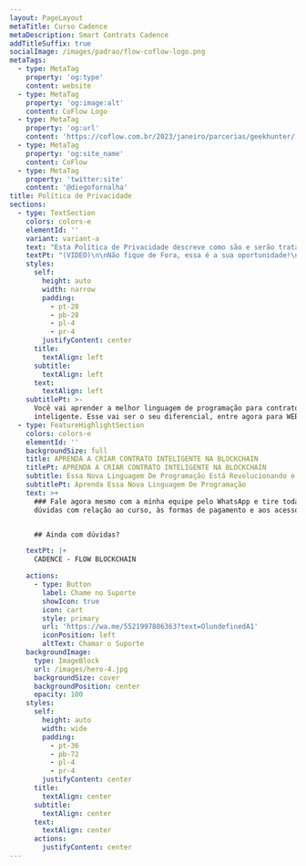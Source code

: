 ```yaml
---
layout: PageLayout
metaTitle: Curso Cadence
metaDescription: Smart Contrats Cadence
addTitleSuffix: true
socialImage: /images/padrao/flow-coflow-logo.png
metaTags:
  - type: MetaTag
    property: 'og:type'
    content: website
  - type: MetaTag
    property: 'og:image:alt'
    content: CoFlow Logo
  - type: MetaTag
    property: 'og:url'
    content: 'https://coflow.com.br/2023/janeiro/parcerias/geekhunter/'
  - type: MetaTag
    property: 'og:site_name'
    content: CoFlow
  - type: MetaTag
    property: 'twitter:site'
    content: '@diegofornalha'
title: Política de Privacidade
sections:
  - type: TextSection
    colors: colors-e
    elementId: ''
    variant: variant-a
    text: "Esta Política de Privacidade descreve como são e serão tratadas as Informações Confidenciais de Usuários tratados durante a utilização do endereço da rede mundial de computadores denominado www.coflow.com.br e quaisquer endereços de suas Afiliadas e subsidiárias (o “Site”).\n\nAo longo desta Política de Privacidade, utilizaremos algumas definições para facilitar seu entendimento, conforme abaixo:\n\n# I DEFINIÇÕES\n\n“Afiliadas” – significam todas as sociedades controladoras, controladas ou sob controle comum;\n\n“Dados Pessoais” – significa todas as informações que identifiquem ou tornem identificável uma pessoa natural;\n\n“Dados Sensíveis” – significam todos os dados que revelem a origem racial ou étnica, opiniões políticas e convicções religiosas ou filosóficas, filiação sindical, dado referente à saúde ou à vida sexual e dado genético ou biométrico, quando vinculado a uma pessoa natural;\n\n“Informações Confidenciais” significam todas as informações, documentos e dados, sejam de caráter técnico, não técnico, financeiro, comercial ou pessoal, disponibilizado pelos Usuários no âmbito da utilização do Site. Também serão consideradas Informações Confidenciais aquelas que contenham qualquer espécie de Dado Pessoal ou Sensível dos Usuários, ao(s) qual(is) a Coflow teve acesso em decorrência da utilização do Site pelo Usuário;\n\n“Política de Privacidade” – significa esta Política de Privacidade;\n\n\_“Site” – significa o endereço da rede mundial de computadores denominado www.coflow.com.br, bem como quaisquer endereços de suas Afiliadas e subsidiárias;\n\n“Coflow” – significa Coflow Mídia e Produções Audiovisuais Ltda., sociedade empresária limitada, constituída e existente de acordo com as leis da República Federativa do Brasil, com sede na cidade e Estado do Rio de Janeiro, com seus atos constitutivos registrados na Junta Comercial do Estado do Rio de Janeiro, bem como por todas as suas Afiliadas e subsidiárias;\n\n“Usuário” – significa toda pessoa física ou jurídica que acessar o Site.\n\n# II INFORMAÇÕES COLETADAS\n\nPara cadastrar-se no Site e manter seus acessos, os Usuários podem vir a fornecer alguns de seus Dados Pessoais (como por ex.: nome, endereço, número de telefone, CPF/ME, etc.) bem como outros dados relativos a meios de pagamento, sendo que em relação a este último, sua validação e regularidade serão checadas junto à plataforma da Receita Federal do Brasil, através de ferramenta de empresa terceirizada habilitada.\\[TLG1]\_ O Usuário declara que tais Dados Pessoais são fornecidos voluntariamente e sua atualização poderá ser requerida regularmente. Existem informações que poderão ser coletadas automaticamente durante a utilização do Site pelo Usuário. Isto porque, assim como boa parte dos sites, a Coflow poderá utilizar “cookies” para coletar outras informações durante a visita dos Usuários à Plataforma e/ou do Site, como por exemplo, mas não se limitando, a identificação das páginas visitadas ou o tempo dispendido nas mesmas, com o objetivo de melhor adequar a Plataforma, o Site e os conteúdos neles contidos aos interesses e necessidades de seus Usuários.\n\n“Cookies” são pequenos arquivos de informação, não-identificáveis, que um site transfere para o dispositivo eletrônico, acerca do Usuário que o acessa, com o propósito de coleta de informações e manutenção de registros de navegação e consumo, para melhor adequar o respectivo site ao perfil de navegação do visitante. Caso deseje, o Usuário poderá, a qualquer momento, ajustar o seu navegador para recusar “cookies” durante a utilização do Site.\n\nÉ importante ressaltar que nem todo “Cookie” contém informações que permitem a identificação do titular dos dados, uma vez que determinados tipos de “cookies” podem ser empregados exclusivamente para que o Site seja carregado corretamente ou para que suas funcionalidades sejam executadas como esperado. As informações eventualmente armazenadas em “Cookies” que permitam identificar um visitante ou usuário serão consideradas como Dados Pessoais dos respectivos Usuários, e receberão o tratamento adequado, respeitado o disposto nas leis aplicáveis.\n\nDurante a utilização do Site também poderão ser coletados dados de acesso do Usuário, como o IP utilizado ou a data e hora de acesso ao Site, para fins estatísticos e para efeitos de prova.\n\n# III USO DAS INFORMAÇÕES\n\nA Coflow poderá realizar o tratamento das Informações Confidenciais nos termos e limitações da legislação em vigor, somente para as finalidades vinculadas à suas atividades e/ou de parceiros, incluindo mas não se limitando ao envio de e-mails, mensagens e notificações sobre atividades, anúncios, informações promocionais, campanhas de marketing em geral, avisos relacionados a temas de interesse dos Usuários bem como outros comunicados.\n\nTodas as informações fornecidas (inclusive em virtude da utilização do Site) pelo Usuário serão tratadas como Informações Confidenciais e estão sujeitas a todos os direitos e medidas de segurança asseguradas pela legislação aplicável. Estas informações poderão ser compartilhadas, desde que de acordo com a legislação, com empresas parceiras (como, por exemplo, bandeiras de cartão de crédito, empresas de transporte, agências de publicidade, anunciantes de produtos e serviços relacionados à Coflow), na condição de operadoras, para o estrito cumprimento da finalidade para a qual tratamos seus dados. Ressaltamos que esses terceiros não estão autorizados a usar ou divulgar tais informações de qualquer outra maneira que não as previstas nesta Política de Privacidade.\n\nO usuário se compromete a fazer uso adequado dos conteúdos e da informação que o Coflow oferece no site e com caráter enunciativo, mas não limitativo:\n\n*   A) Não se envolver em atividades que sejam ilegais ou contrárias à boa fé a à ordem pública;\n\n*   B) Não difundir propaganda ou conteúdo de natureza racista, xenofóbica, ou casas de apostas online (ex.: Betano), jogos de sorte e azar, qualquer tipo de pornografia ilegal, de apologia ao terrorismo ou contra os direitos humanos;\n\n*   C) Não causar danos aos sistemas físicos (hardwares) e lógicos (softwares) do Coflow, de seus fornecedores ou terceiros, para introduzir ou disseminar vírus informáticos ou quaisquer outros sistemas de hardware ou software que sejam capazes de causar danos anteriormente mencionados.\n\nO uso continuado de nosso site será considerado como aceitação de nossas práticas em torno de privacidade e informações pessoais. Se você tiver alguma dúvida sobre como lidamos com dados do usuário e informações pessoais, entre em contato conosco pelo e-mail: suporte@coflow.com.br\n\n# IV DISPOSIÇÕES GERAIS\n\nTermos iniciados por letra maiúscula e não definidos na presente Política de Privacidade terão os significados atribuídos nos Termos de Uso. A proibição, invalidade ou inexequibilidade de qualquer disposição desta Política de Privacidade não invalidará ou afetará quaisquer outras disposições integrantes dessa Política, devendo permanecer em vigor todas as demais disposições deste instrumento que não tenham sido afetadas pela proibição, invalidade ou inexequibilidade da cláusula inoperante. A presente Política de Privacidade é regida e interpretada segundo as leis da República Federativa do Brasil e todas as disputas, ações e outros assuntos relacionados serão determinados de acordo com essa legislação.\n\nFica eleito o foro da Comarca do Rio de Janeiro, Estado do Rio de Janeiro, como o único\n\ncompetente para dirimir quaisquer controvérsias decorrentes deste instrumento, independentemente de qualquer outro por mais privilegiado que seja ou venha a ser.\n"
    textPt: "(VIDEO)\n\nNão fique de Fora, essa é a sua oportunidade!\n\nCADENCE - FLOW BLOCKCHAIN\n\n\\##De\_R$597\_por apenas\n\\## R$397,00 ou em\n\\##até 12x de\n\\## R$ 38,68\n\n!\\[]\\(https://bafkreiesz7tpwc5iq6hzz4roene4bkxqtwmhp5sol5epuhf2mskyswrkb4.ipfs.nftstorage.link/)\n\n\\*   Pagamento 100% seguro\n\\*   Acesso imediato\n\\*   7 dias de garantia\n\n\n"
    styles:
      self:
        height: auto
        width: narrow
        padding:
          - pt-28
          - pb-28
          - pl-4
          - pr-4
        justifyContent: center
      title:
        textAlign: left
      subtitle:
        textAlign: left
      text:
        textAlign: left
    subtitlePt: >-
      Você vai aprender a melhor linguagem de programação para contrato
      inteligente. Esse vai ser o seu diferencial, entre agora para WEB 3.0!
  - type: FeatureHighlightSection
    colors: colors-e
    elementId: ''
    backgroundSize: full
    title: APRENDA A CRIAR CONTRATO INTELIGENTE NA BLOCKCHAIN
    titlePt: APRENDA A CRIAR CONTRATO INTELIGENTE NA BLOCKCHAIN
    subtitle: Essa Nova Linguagem De Programação Está Revolucionando o Mundo Todo!
    subtitlePt: Aprenda Essa Nova Linguagem De Programação
    text: >+
      ### Fale agora mesmo com a minha equipe pelo WhatsApp e tire todas as suas
      dúvidas com relação ao curso, às formas de pagamento e aos acessos.


      ## Ainda com dúvidas?​

    textPt: |+
      CADENCE - FLOW BLOCKCHAIN

    actions:
      - type: Button
        label: Chame no Suporte
        showIcon: true
        icon: cart
        style: primary
        url: 'https://wa.me/5521997806363?text=OlundefinedA1'
        iconPosition: left
        altText: Chamar o Suporte
    backgroundImage:
      type: ImageBlock
      url: /images/hero-4.jpg
      backgroundSize: cover
      backgroundPosition: center
      opacity: 100
    styles:
      self:
        height: auto
        width: wide
        padding:
          - pt-36
          - pb-72
          - pl-4
          - pr-4
        justifyContent: center
      title:
        textAlign: center
      subtitle:
        textAlign: center
      text:
        textAlign: center
      actions:
        justifyContent: center
---
```

